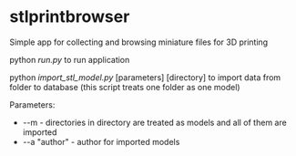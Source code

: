 # stlprintbrowser

Simple app for collecting and browsing miniature files for 3D printing

python _run.py_ to run application  

python _import_stl_model.py_ [parameters] [directory] to import data from folder to database (this script treats one folder as one model) 

Parameters:

- --m - directories in directory are treated as models and all of them are imported
- --a "author" - author for imported models
